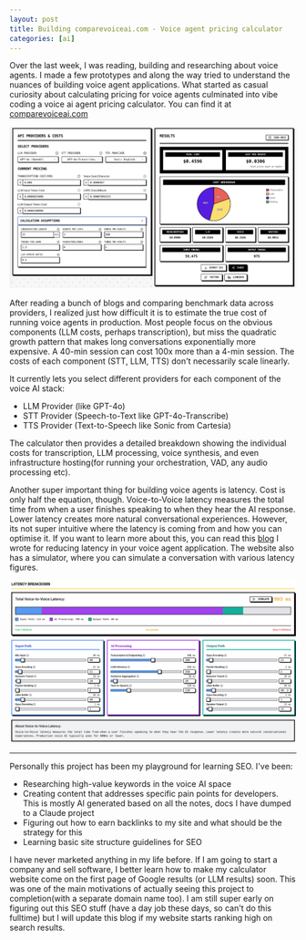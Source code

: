 ```yaml
---
layout: post
title: Building comparevoiceai.com - Voice agent pricing calculator
categories: [ai]
---
```


Over the last week, I was reading, building and researching about voice agents. I made a few prototypes and along the way tried to understand the nuances of building voice agent applications. What started as casual curiosity about calculating pricing for voice agents culminated into vibe coding a voice ai agent pricing calculator. You can find it at [comparevoiceai.com](https://comparevoiceai.com/)

<div align = "center">
<img  src="/assets/files/comparevoiceai.png">
</div>

After reading a bunch of blogs and comparing benchmark data across providers, I realized just how difficult it is to estimate the true cost of running voice agents in production. Most people focus on the obvious components (LLM costs, perhaps transcription), but miss the quadratic growth pattern that makes long conversations exponentially more expensive. A 40-min session can cost 100x more than a 4-min session. The costs of each component (STT, LLM, TTS) don't necessarily scale linearly. 

It currently lets you select different providers for each component of the voice AI stack:

- LLM Provider (like GPT-4o)
- STT Provider (Speech-to-Text like GPT-4o-Transcribe)
- TTS Provider (Text-to-Speech like Sonic from Cartesia)

The calculator then provides a detailed breakdown showing the individual costs for transcription, LLM processing, voice synthesis, and even infrastructure hosting(for running your orchestration, VAD, any audio processing etc).

Another super important thing for building voice agents is latency. Cost is only half the equation, though. Voice-to-Voice latency measures the total time from when a user finishes speaking to when they hear the AI response. Lower latency creates more natural conversational experiences. However, its not super intuitive where the latency is coming from and how you can optimise it. If you want to learn more about this, you can read this [blog](https://rnikhil.com/2025/05/18/how-to-reduce-latency-voice-agents) I wrote for reducing latency in your voice agent application. The website also has a simulator, where you can simulate a conversation with various latency figures. 

<div align = "center">
<img  src="/assets/files/latencybreakdown.png">
</div>

---

Personally this project has been my playground for learning SEO. I've been:

- Researching high-value keywords in the voice AI space
- Creating content that addresses specific pain points for developers. This is mostly AI generated based on all the notes, docs I have dumped to a Claude project
- Figuring out how to earn backlinks to my site and what should be the strategy for this
- Learning basic site structure guidelines for SEO

I have never marketed anything in my life before. If I am going to start a company and sell software, I better learn how to make my calculator website come on the first page of Google results (or LLM results) soon. This was one of the main motivations of actually seeing this project to completion(with a separate domain name too). I am still super early on figuring out this SEO stuff (have a day job these days, so can't do this fulltime) but I will update this blog if my website starts ranking high on search results. 
